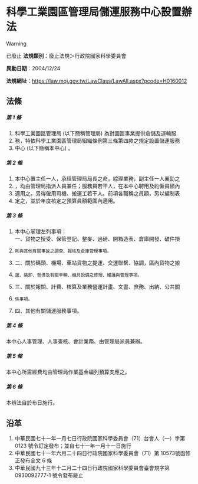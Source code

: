 # 科學工業園區管理局儲運服務中心設置辦法


> [!WARNING]
> 已廢止
**法規類別**：廢止法規＞行政院國家科學委員會

**異動日期**：2004/12/24  

**法規網址**：https://law.moj.gov.tw/LawClass/LawAll.aspx?pcode=H0160012



## 法條
##### 第 1 條
1. 科學工業園區管理局 (以下簡稱管理局) 為對園區事業提供倉儲及運輸服
1. 務，特依科學工業園區管理局組織條例第三條第四款之規定設置儲運服務
1. 中心 (以下簡稱本中心) 。

##### 第 2 條
1. 本中心置主任一人，承租管理局局長之命，綜理業務，副主任一人襄助之
1. ，均由管理局指派人員兼任；服務員若干人，在本中心聘用及約僱員額內
1. 適用之。另得僱用司機、搬運工若干人。前項各職稱之員額，另以編制表
1. 定之，並於年度核定之預算員額範圍內適用。

##### 第 3 條
1. 本中心掌理左列事項：  
一、貨物之授受、保管登記、整麥、過磅、開箱造表、倉庫開發、破件損
1.     耗與其他有關事故之調查、報核及倉庫管理事項。
1. 二、關於碼頭、機場、車站貨物之提運、交運聯繫、協調，區內貨物之搬
1.     運、裝卸、督導及有關車輛、機具設備之修理、維護與管理事項。
1. 三、關於報關、計費、核算及業務營運計畫、文晝、庶務、出納、公共關
1.     係事項。
1. 四、其他有關儲運服務事項。

##### 第 4 條
本中心人事管理、人事查核、會計業務、由管理局派員兼辦。

##### 第 5 條
本中心所需經費均由管理局作業基金編列預算支應之。

##### 第 6 條
本辨法自於布日施行。

## 沿革
1. 中華民國七十一年一月七日行政院國家科學委員會（71）台會人（一）字第 0123 號令訂定發布；並自七十一年一月十一日施行
1. 中華民國七十一年六月二十四日行政院國家科學委員會（71）第 10573號函修正發布全文 6  條
1. 中華民國九十三年十二月二十四日行政院國家科學委員會臺會規字第 0930092777-1 號令發布廢止
